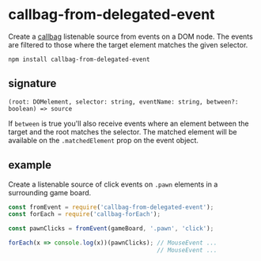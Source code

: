 # callbag-from-delegated-event

Create a [callbag](https://github.com/callbag/callbag) listenable source from events on a DOM node. The events are filtered to those where the target element matches the given selector.


`npm install callbag-from-delegated-event`

## signature

```
(root: DOMelement, selector: string, eventName: string, between?: boolean) => source
```

If `between` is true you'll also receive events where an element between the target and the root matches the selector. The matched element will be available on the `.matchedElement` prop on the event object.


## example

Create a listenable source of click events on `.pawn` elements in a surrounding game board.

```js
const fromEvent = require('callbag-from-delegated-event');
const forEach = require('callbag-forEach');

const pawnClicks = fromEvent(gameBoard, '.pawn', 'click');

forEach(x => console.log(x))(pawnClicks); // MouseEvent ...
                                          // MouseEvent ...
```
